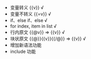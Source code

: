 - 变量转义 {{v}} √
- 变量不转义 {{=v}} √
- if、else if、else √
- for index, item in list √
- 行内原文 {{@v}} => {{v}} √
- 块状原文 {{@}}{{v}}{{/@}} => {{v}} √
- 增加新语法功能
- include 功能
